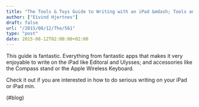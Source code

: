```yaml
---
title: "The Tools & Toys Guide to Writing with an iPad &mdash; Tools and Toys"
author: ["Eivind Hjertnes"]
draft: false
url: "/2015/08/12/The/561"
type: "post"
date: 2015-08-12T02:00:00+02:00
---
```


This guide is fantastic. Everything from fantastic apps that makes it
very enjoyable to write on the iPad like Editoral and Ulysses; and
accessories like the Compass stand or the Apple Wireless Keyboard.

Check it out if you are interested in how to do serious writing on your
iPad or iPad min.

(#blog)
